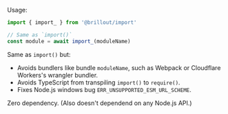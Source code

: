 Usage:

```js
import { import_ } from '@brillout/import'

// Same as `import()`
const module = await import_(moduleName)
```

Same as `import()` but:
 - Avoids bundlers like bundle `moduleName`, such as Webpack or Cloudflare Workers's wrangler bundler.
 - Avoids TypeScript from transpiling `import()` to `require()`.
 - Fixes Node.js windows bug `ERR_UNSUPPORTED_ESM_URL_SCHEME`.

Zero dependency. (Also doesn't dependend on any Node.js API.)
